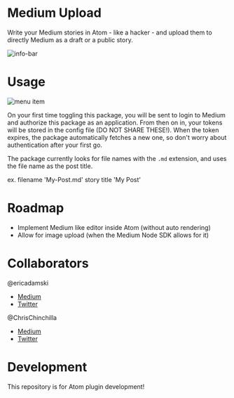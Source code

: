 # Medium Upload

Write your Medium stories in Atom - like a hacker - and upload them to directly Medium as a draft or a public story.

![info-bar](https://raw.githubusercontent.com/ericadamski/atom-medium-upload/master/assets/info-bar.png)

# Usage

![menu item](https://raw.githubusercontent.com/ericadamski/atom-medium-upload/master/assets/menu-item.png)

On your first time toggling this package, you will be sent to login to Medium and authorize this package as an application. From then on in, your tokens will be stored in the config file (DO NOT SHARE THESE!). When the token expires, the package automatically fetches a new one, so don't worry about authentication after your first go.

The package currently looks for file names with the `.md` extension, and uses the file name as the post title.

ex. filename 'My-Post.md' story title 'My Post'

# Roadmap

- Implement Medium like editor inside Atom (without auto rendering)
- Allow for image upload (when the Medium Node SDK allows for it)

# Collaborators

@ericadamski
- [Medium](https://medium.com/@ericadamski)
- [Twitter](https://twitter.com/zealigan)

@ChrisChinchilla
- [Medium](https://medium.com/@ChrisChinchilla)
- [Twitter](https://twitter.com/ChrisChinch)

# Development

This repository is for Atom plugin development!
